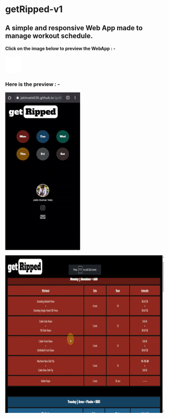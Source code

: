 # getRipped-v1
## A simple and responsive Web App made to manage workout schedule.<br>
#### Click on the image below to preview the WebApp : - 
<a href="https://jatinvats636.github.io/getRipped-v1_webApp/" target="_blank"><img width="50" src="/images/ms-icon-310x310.png" /></a>
### Here is the preview : -
<p><img src="/video/getRipped_mobile.gif" height=500></p>
<p><img src="/video/getRipped_desktop.gif" height=500 width=="auto"></p>
